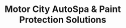 ---
title: "Motor City AutoSpa & Paint Protection Solutions"
url: /royal-oak/motor-city-autospa-and-paint-protection-solutions/
shop: car parts
---